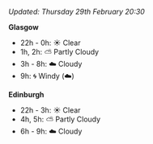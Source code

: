 *Updated: Thursday 29th February 20:30*

**Glasgow**

* 22h - 0h: :sunny: Clear
* 1h, 2h: :partly_sunny: Partly Cloudy
* 3h - 8h: :cloud: Cloudy
* 9h: :cyclone: Windy (:cloud:)

**Edinburgh**

* 22h - 3h: :sunny: Clear
* 4h, 5h: :partly_sunny: Partly Cloudy
* 6h - 9h: :cloud: Cloudy
